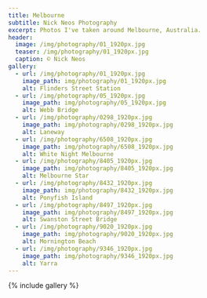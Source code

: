 ```yaml
---
title: Melbourne
subtitle: Nick Neos Photography
excerpt: Photos I've taken around Melbourne, Australia.
header:
  image: /img/photography/01_1920px.jpg
  teaser: /img/photography/01_1920px.jpg
  caption: © Nick Neos
gallery:  
  - url: /img/photography/01_1920px.jpg
    image_path: img/photography/01_1920px.jpg
    alt: Flinders Street Station
  - url: /img/photography/05_1920px.jpg
    image_path: img/photography/05_1920px.jpg
    alt: Webb Bridge
  - url: /img/photography/0298_1920px.jpg
    image_path: img/photography/0298_1920px.jpg
    alt: Laneway
  - url: /img/photography/6508_1920px.jpg
    image_path: img/photography/6508_1920px.jpg
    alt: White Night Melbourne
  - url: /img/photography/8405_1920px.jpg
    image_path: img/photography/8405_1920px.jpg
    alt: Melbourne Star
  - url: /img/photography/8432_1920px.jpg
    image_path: img/photography/8432_1920px.jpg
    alt: Ponyfish Island
  - url: /img/photography/8497_1920px.jpg
    image_path: img/photography/8497_1920px.jpg 
    alt: Swanston Street Bridge
  - url: /img/photography/9020_1920px.jpg
    image_path: img/photography/9020_1920px.jpg
    alt: Mornington Beach
  - url: /img/photography/9346_1920px.jpg
    image_path: img/photography/9346_1920px.jpg
    alt: Yarra
---
```


{% include gallery %}

